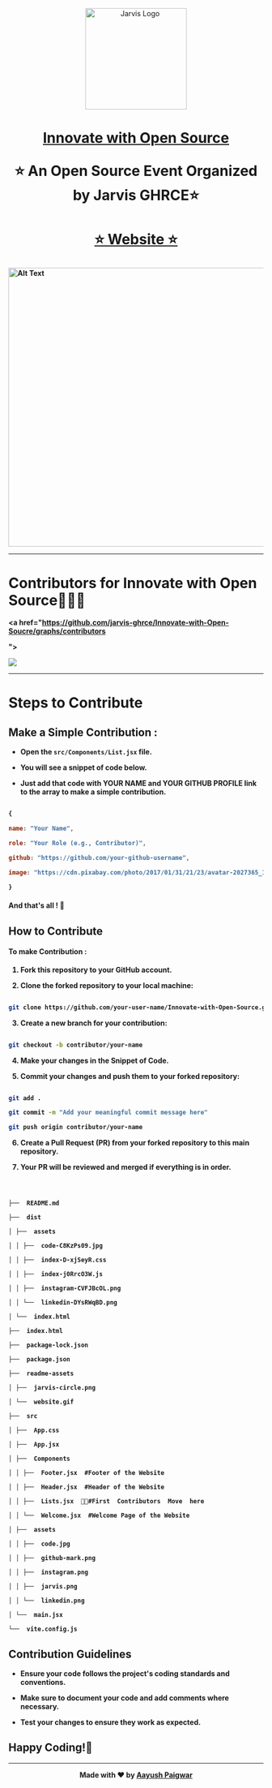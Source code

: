 
<p  align="center"><img  src="https://avatars.githubusercontent.com/u/145497114?s=400&u=3670a413af29228bf1a235fdfce266381d210493&v=4"  alt="Jarvis Logo"  width="auto"  height="200"></p>

  

<h1  align="center"  style="border-bottom: none">

<b>

<a  href="https://innovate-with-open-soucre.vercel.app/">Innovate with Open Source</a><br>

</b>

⭐️ An Open Source Event Organized by Jarvis GHRCE⭐️ <br>

</h1>

  

<h1  align="center"  style="border-bottom: none">

<b>

<a  href="https://innovate-with-open-soucre.vercel.app/">⭐️ Website ⭐️</a><br>

</h1>

<img  src="https://github.com/jarvis-ghrce/Innovate-with-Open-Soucre/blob/main/readme-assets/website.gif"  width="1920"  height="550"  alt="Alt Text">

  

---

  

# Contributors for **Innovate with Open Source**🧑🏻‍💻

<a  href="https://github.com/jarvis-ghrce/Innovate-with-Open-Soucre/graphs/contributors

">

<img  src="https://contrib.rocks/image?repo=jarvis-ghrce/Innovate-with-Open-Soucre" />

</a>

  

---

  

# Steps to Contribute

## Make a Simple Contribution :

  

- Open the `src/Components/List.jsx` file.

- You will see a snippet of code below.

- Just add that code with YOUR NAME and YOUR GITHUB PROFILE link to the array to make a simple contribution.

  

```javascript

{

name: "Your Name",

role: "Your Role (e.g., Contributor)",

github: "https://github.com/your-github-username",

image: "https://cdn.pixabay.com/photo/2017/01/31/21/23/avatar-2027365_1280.png"  // or your image URL

}

```

#### And that's all ! 🚀

  
  

## How to Contribute

  

#### To make Contribution :

1. Fork this repository to your GitHub account.

2. Clone the forked repository to your local machine:

```bash

git clone https://github.com/your-user-name/Innovate-with-Open-Source.git

```

3. Create a new branch for your contribution:

```bash

git checkout -b contributor/your-name

```

4. Make your changes in the Snippet of Code.

5. Commit your changes and push them to your forked repository:

```bash

git add .

git commit -m "Add your meaningful commit message here"

git push origin contributor/your-name

```

6. Create a Pull Request (PR) from your forked repository to this main repository.

7. Your PR will be reviewed and merged if everything is in order.

  

```shell

  

├──  README.md

├──  dist

│ ├──  assets

│ │ ├──  code-C8KzPs09.jpg

│ │ ├──  index-D-xjSeyR.css

│ │ ├──  index-j0RrcO3W.js

│ │ ├──  instagram-CVFJBcOL.png

│ │ └──  linkedin-DYsRWqBD.png

│ └──  index.html

├──  index.html

├──  package-lock.json

├──  package.json

├──  readme-assets

│ ├──  jarvis-circle.png

│ └──  website.gif

├──  src

│ ├──  App.css

│ ├──  App.jsx

│ ├──  Components

│ │ ├──  Footer.jsx  #Footer of the Website

│ │ ├──  Header.jsx  #Header of the Website

│ │ ├──  Lists.jsx  👋🏻#First  Contributors  Move  here

│ │ └──  Welcome.jsx  #Welcome Page of the Website

│ ├──  assets

│ │ ├──  code.jpg

│ │ ├──  github-mark.png

│ │ ├──  instagram.png

│ │ ├──  jarvis.png

│ │ └──  linkedin.png

│ └──  main.jsx

└──  vite.config.js

```

## Contribution Guidelines

  

- Ensure your code follows the project's coding standards and conventions.

- Make sure to document your code and add comments where necessary.

- Test your changes to ensure they work as expected.

  
  

## Happy Coding!🚀

  

---

  

<div  align="center">

Made with ❤️ by [Aayush Paigwar](https://github.com/AayushPaigwar)

</div>
